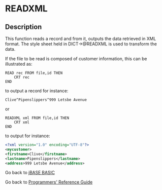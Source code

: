 # READXML

<PageHeader />

## Description

This function reads a record and from it, outputs the data retrieved in XML format. The style sheet held in DICT-&gt;@READXML is used to transform the data.

If the file to be read is composed of customer information, this can be illustrated as:

```
READ rec FROM file,id THEN
    CRT rec
END
```

to output a record for instance:

```
Clive^Pipenslippers^999 Letsbe Avenue
```

or

```
READXML xml FROM file,id THEN
    CRT xml
END
```

to output for instance:

``` xml
<?xml version="1.0" encoding="UTF-8"?>
<mycustomer>
<firstname>Clive</firstname>
<lastname>Pipenslippers</lastname>
<address>999 Letsbe Avenue</address>
```

Go back to [jBASE BASIC](./../README.md)

Go back to [Programmers' Reference Guide](./../../reference-guides/jbc/README.md)

  
<PageFooter />
